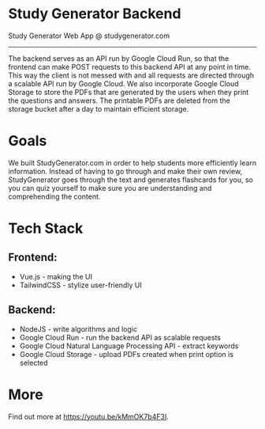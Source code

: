 # Study Generator Backend

Study Generator Web App @ studygenerator.com

-------------------------------

The backend serves as an API run by Google Cloud Run, so that the frontend can make POST requests to this backend API at any point in time. This way the client is not messed with and all requests are directed through a scalable API run by Google Cloud. We also incorporate Google Cloud Storage to store the PDFs that are generated by the users when they print the questions and answers. The printable PDFs are deleted from the storage bucket after a day to maintain efficient storage.

# Goals

We built StudyGenerator.com in order to help students more efficiently learn information. Instead of having to go through and make their own review, StudyGenerator goes through the text and generates flashcards for you, so you can quiz yourself to make sure you are understanding and comprehending the content.

# Tech Stack
## Frontend:
- Vue.js - making the UI
- TailwindCSS - stylize user-friendly UI

## Backend:
- NodeJS - write algorithms and logic
- Google Cloud Run - run the backend API as scalable requests 
- Google Cloud Natural Language Processing API - extract keywords 
- Google Cloud Storage - upload PDFs created when print option is selected

# More
Find out more at https://youtu.be/kMmOK7b4F3I. 
